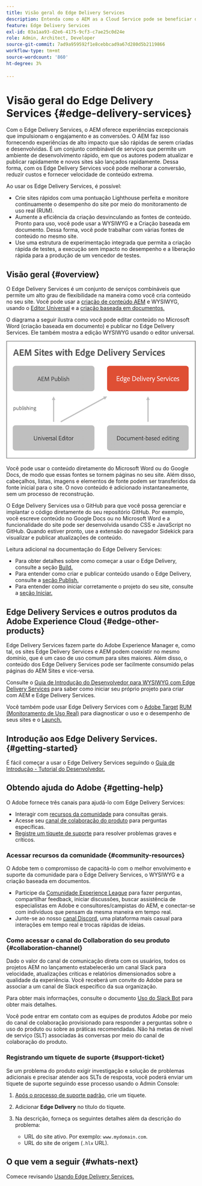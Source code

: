 ```yaml
---
title: Visão geral do Edge Delivery Services
description: Entenda como o AEM as a Cloud Service pode se beneficiar do desempenho e das pontuações perfeitas do Lighthouse, oferecidas pelos Edge Delivery Services.
feature: Edge Delivery Services
exl-id: 03a1aa93-d2e6-4175-9cf3-c7ae25c0d24e
role: Admin, Architect, Developer
source-git-commit: 7ad9a959592f1e8cebbcad9a67d280d5b2119866
workflow-type: tm+mt
source-wordcount: '860'
ht-degree: 3%

---
```



# Visão geral do Edge Delivery Services {#edge-delivery-services}

Com o Edge Delivery Services, o AEM oferece experiências excepcionais que impulsionam o engajamento e as conversões. O AEM faz isso fornecendo experiências de alto impacto que são rápidas de serem criadas e desenvolvidas. É um conjunto combinável de serviços que permite um ambiente de desenvolvimento rápido, em que os autores podem atualizar e publicar rapidamente e novos sites são lançados rapidamente. Dessa forma, com os Edge Delivery Services você pode melhorar a conversão, reduzir custos e fornecer velocidade de conteúdo extrema.

Ao usar os Edge Delivery Services, é possível:

* Crie sites rápidos com uma pontuação Lighthouse perfeita e monitore continuamente o desempenho do site por meio do monitoramento de uso real (RUM).
* Aumente a eficiência da criação desvinculando as fontes de conteúdo. Pronto para uso, você pode usar a WYSIWYG e a Criação baseada em documento. Dessa forma, você pode trabalhar com várias fontes de conteúdo no mesmo site.
* Use uma estrutura de experimentação integrada que permita a criação rápida de testes, a execução sem impacto no desempenho e a liberação rápida para a produção de um vencedor de testes.

## Visão geral {#overview}

O Edge Delivery Services é um conjunto de serviços combináveis que permite um alto grau de flexibilidade na maneira como você cria conteúdo no seu site. Você pode usar a [criação de conteúdo AEM](https://experienceleague.adobe.com/docs/experience-manager-cloud-service/content/sites/authoring/getting-started/concepts.html) e WYSIWYG, usando o [Editor Universal](/help/sites-cloud/authoring/universal-editor/authoring.md) e a [criação baseada em documentos.](https://www.aem.live/docs/authoring)

O diagrama a seguir ilustra como você pode editar conteúdo no Microsoft Word (criação baseada em documento) e publicar no Edge Delivery Services. Ele também mostra a edição WYSIWYG usando o editor universal.

![Arquitetura do Edge Delivery](assets/AEM-with-EDS-publishing-simple2.png)

Você pode usar o conteúdo diretamente do Microsoft Word ou do Google Docs, de modo que essas fontes se tornem páginas no seu site. Além disso, cabeçalhos, listas, imagens e elementos de fonte podem ser transferidos da fonte inicial para o site. O novo conteúdo é adicionado instantaneamente, sem um processo de reconstrução.

O Edge Delivery Services usa o GitHub para que você possa gerenciar e implantar o código diretamente do seu repositório GitHub. Por exemplo, você escreve conteúdo no Google Docs ou no Microsoft Word e a funcionalidade do site pode ser desenvolvida usando CSS e JavaScript no GitHub. Quando estiver pronto, use a extensão do navegador Sidekick para visualizar e publicar atualizações de conteúdo.

Leitura adicional na documentação do Edge Delivery Services:

* Para obter detalhes sobre como começar a usar o Edge Delivery, consulte a seção [Build.](https://www.aem.live/docs/#build)
* Para entender como criar e publicar conteúdo usando o Edge Delivery, consulte a [seção Publish.](https://www.aem.live/docs/authoring)
* Para entender como iniciar corretamente o projeto do seu site, consulte a [seção Iniciar.](https://www.aem.live/docs/#launch)

## Edge Delivery Services e outros produtos da Adobe Experience Cloud {#edge-other-products}

Edge Delivery Services fazem parte do Adobe Experience Manager e, como tal, os sites Edge Delivery Services e AEM podem coexistir no mesmo domínio, que é um caso de uso comum para sites maiores. Além disso, o conteúdo dos Edge Delivery Services pode ser facilmente consumido pelas páginas do AEM Sites e vice-versa.

Consulte o [Guia de Introdução do Desenvolvedor para WYSIWYG com Edge Delivery Services](/help/edge/wysiwyg-authoring/edge-dev-getting-started.md) para saber como iniciar seu próprio projeto para criar com AEM e Edge Delivery Services.

Você também pode usar Edge Delivery Services com o [Adobe Target](https://www.aem.live/developer/target-integration) [RUM (Monitoramento de Uso Real)](https://www.aem.live/developer/rum) para diagnosticar o uso e o desempenho de seus sites e o [Launch.](https://experienceleague.adobe.com/en/docs/experience-platform/tags/home)

## Introdução aos Edge Delivery Services. {#getting-started}

É fácil começar a usar o Edge Delivery Services seguindo o [Guia de Introdução - Tutorial do Desenvolvedor.](https://www.aem.live/developer/tutorial)

## Obtendo ajuda do Adobe {#getting-help}

O Adobe fornece três canais para ajudá-lo com Edge Delivery Services:

* Interagir com [recursos da comunidade](#community-resources) para consultas gerais.
* Acesse seu [canal de colaboração do produto](#collaboration-channel) para perguntas específicas.
* [Registre um tíquete de suporte](#support-ticket) para resolver problemas graves e críticos.

### Acessar recursos da comunidade {#community-resources}

O Adobe tem o compromisso de capacitá-lo com o melhor envolvimento e suporte da comunidade para o Edge Delivery Services, o WYSIWYG e a criação baseada em documentos.

* Participe da [Comunidade Experience League](https://adobe.ly/3Q6kTKl) para fazer perguntas, compartilhar feedback, iniciar discussões, buscar assistência de especialistas em Adobe e consultores/campistas do AEM, e conectar-se com indivíduos que pensam da mesma maneira em tempo real.
* Junte-se ao nosso [canal Discord](https://discord.gg/aem-live), uma plataforma mais casual para interações em tempo real e trocas rápidas de ideias.

### Como acessar o canal do Collaboration do seu produto {#collaboration-channel}

Dado o valor do canal de comunicação direta com os usuários, todos os projetos AEM no lançamento estabelecerão um canal Slack para velocidade, atualizações críticas e relatórios dimensionados sobre a qualidade da experiência. Você receberá um convite do Adobe para se associar a um canal de Slack específico da sua organização.

Para obter mais informações, consulte o documento [Uso do Slack Bot](https://www.aem.live/docs/slack) para obter mais detalhes.

Você pode entrar em contato com as equipes de produtos Adobe por meio do canal de colaboração provisionado para responder a perguntas sobre o uso do produto ou sobre as práticas recomendadas. Não há metas de nível de serviço (SLT) associadas às conversas por meio do canal de colaboração do produto.

### Registrando um tíquete de suporte {#support-ticket}

Se um problema do produto exigir investigação e solução de problemas adicionais e precisar atender aos SLTs de resposta, você poderá enviar um tíquete de suporte seguindo esse processo usando o Admin Console:

1. [Após o processo de suporte padrão](https://experienceleague.adobe.com/?support-tab=home&amp;lang=pt-BR#support), crie um tíquete.
1. Adicionar **Edge Delivery** no título do tíquete.
1. Na descrição, forneça os seguintes detalhes além da descrição do problema:

   * URL do site ativo. Por exemplo: `www.mydomain.com`.
   * URL do site de origem (`.hlx` URL).

## O que vem a seguir {#whats-next}

Comece revisando [Usando Edge Delivery Services.](/help/edge/using.md)
